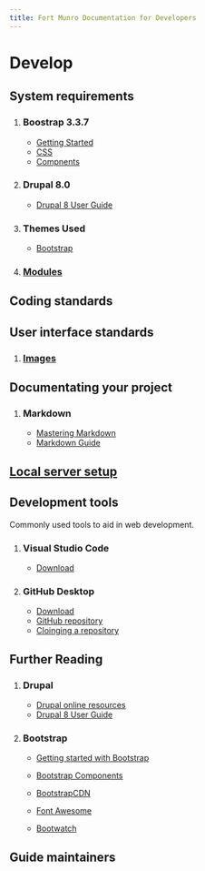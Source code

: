 ```yaml
---
title: Fort Munro Documentation for Developers
---
```

# Develop

## System requirements

1. ### Boostrap 3.3.7

    * [Getting Started][b_gs]
    * [CSS][b_css]
    * [Compnents][b_components]

    [b_components]: http://bootstrapdocs.com/v3.3.6/docs/components/  
    [b_gs]: http://bootstrapdocs.com/v3.3.6/docs/getting-started/
    [b_css]: http://bootstrapdocs.com/v3.3.6/docs/css/

2. ### Drupal 8.0

    * [Drupal 8 User Guide][user]

    [user]: https://www.drupal.org/docs/user_guide/en/index.html  

3. ### Themes Used

    * [Bootstrap][]

    [Bootstrap]: https://www.drupal.org/project/bootstrap  

4. ### [Modules][d_modules]

[d_modules]:    system-requirements/modules.html

## Coding standards

## User interface standards

1. ### [Images][img1]

[img1]: user-interface-standards/images.html

## Documentating your project

1. ### Markdown

    * [Mastering Markdown][md1]
    * [Markdown Guide][md2]

    [md1]: https://guides.github.com/features/mastering-markdown/
    [md2]: https://www.markdownguide.org/

## [Local server setup][lss]

[lss]: https://www.drupal.org/docs/develop/local-server-setup

## Development tools

Commonly used tools to aid in web development.

1. ### Visual Studio Code

    * [Download][vs_download]

    [vs_download]: https://code.visualstudio.com/download

2. ### GitHub Desktop

    * [Download][gh_download]
    * [GitHub repository][gh_resp]
    * [Cloinging a repository][gh_clone]

    [gh_download]: https://desktop.github.com/
    [gh_resp]: https://github.com/yasirbhutta/fortmunropk
    [gh_clone]: https://help.github.com/articles/cloning-a-repository/

## Further Reading

1. ### Drupal

    * [Drupal online resources][drupal]
    * [Drupal 8 User Guide][user]

    [user]: https://www.drupal.org/docs/user_guide/en/index.html  
    [drupal]: resources/drupal.md

2. ### Bootstrap

    * [Getting started with Bootstrap][bootstrap]

    * [Bootstrap Components][components]

    * [BootstrapCDN][CDN]

    * [Font Awesome][font]

    * [Bootwatch][]

[CDN]: https://www.bootstrapcdn.com/
[components]: https://getbootstrap.com/docs/3.3/components/
[font]: https://fontawesome.com/
[Bootwatch]: https://bootswatch.com/
[bootstrap]: https://getbootstrap.com/docs/4.0/getting-started/introduction/

## Guide maintainers